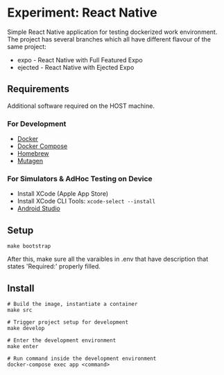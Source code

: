 # Experiment: React Native

Simple React Native application for testing dockerized work environment. The project has several branches which all have different flavour of the same project:

* expo - React Native with Full Featured Expo
* ejected - React Native with Ejected Expo

## Requirements

Additional software required on the HOST machine.

### For Development

- [Docker](https://docs.docker.com/install)
- [Docker Compose](https://docs.docker.com/compose/install)
- [Homebrew](https://www.brew.sh)
- [Mutagen](https://www.mutagen.io)

### For Simulators & AdHoc Testing on Device

- Install XCode (Apple App Store)
- Install XCode CLI Tools: `xcode-select --install`
- [Android Studio](https://developer.android.com/studio)

## Setup

```shell
make bootstrap
```

After this, make sure all the varaibles in .env that have description that states 'Required:' properly filled.

## Install

```shell
# Build the image, instantiate a container
make src

# Trigger project setup for development
make develop

# Enter the development environment
make enter

# Run command inside the development environment
docker-compose exec app <command>
```